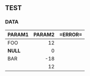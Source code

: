 ## TEST


### DATA
|PARAM1  |PARAM2 |=ERROR=|
|--------|------:|-------|
| FOO    | 12    |       |
|__NULL__| 0     |       |
| BAR    | -18   |       |
|        | 12    |       |
